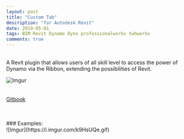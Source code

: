 ```yaml
---
layout: post
title: "Custom Tab"
description: "for Autodesk Revit"
date: 2019-05-01
tags: BIM Revit Dynamo Dyno professionalworks twhworks
comments: true
---
```

<br>
A Revit plugin that allows users of all skill level to access the power of Dynamo via the Ribbon, extending the possibilities of Revit.

![Imgur](https://i.imgur.com/X5nylig.png) 
<br><br><br>
[Gitbook](https://bates-smart.gitbook.io/bates-smart-tab/)

<br>
<br>
### Examples: <br>
![Imgur](https://i.imgur.com/k9HsUQe.gif) 
<br>
